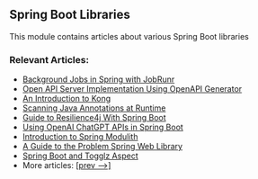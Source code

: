 ## Spring Boot Libraries

This module contains articles about various Spring Boot libraries

### Relevant Articles:

- [Background Jobs in Spring with JobRunr](https://www.baeldung.com/java-jobrunr-spring)
- [Open API Server Implementation Using OpenAPI Generator](https://www.baeldung.com/java-openapi-generator-server)
- [An Introduction to Kong](https://www.baeldung.com/kong)
- [Scanning Java Annotations at Runtime](https://www.baeldung.com/java-scan-annotations-runtime)
- [Guide to Resilience4j With Spring Boot](https://www.baeldung.com/spring-boot-resilience4j)  
- [Using OpenAI ChatGPT APIs in Spring Boot](https://www.baeldung.com/spring-boot-chatgpt-api-openai)
- [Introduction to Spring Modulith](https://www.baeldung.com/spring-modulith)
- [A Guide to the Problem Spring Web Library](https://www.baeldung.com/problem-spring-web)
- [Spring Boot and Togglz Aspect](https://www.baeldung.com/spring-togglz)
- More articles: [[prev -->]](/spring-boot-modules/spring-boot-libraries)
